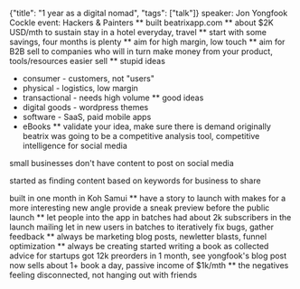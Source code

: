 {"title": "1 year as a digital nomad", "tags": ["talk"]}
speaker: Jon Yongfook Cockle
event: Hackers & Painters
** built beatrixapp.com
** about $2K USD/mth to sustain
stay in a hotel everyday, travel
** start with some savings, four months is plenty
** aim for high margin, low touch
** aim for B2B
sell to companies who will in turn make money from your product, tools/resources
easier sell
** stupid ideas
 * consumer - customers, not "users"
 * physical - logistics, low margin
 * transactional - needs high volume
** good ideas
 * digital goods - wordpress themes
 * software - SaaS, paid mobile apps
 * eBooks
** validate your idea, make sure there is demand
originally beatrix was going to be a competitive analysis tool,
competitive intelligence for social media

small businesses don't have content to post on social media

started as finding content based on keywords for business to share

built in one month in Koh Samui
** have a story to launch with
makes for a more interesting new angle
provide a sneak preview before the public launch
** let people into the app in batches
had about 2k subscribers in the launch mailing
let in new users in batches to iteratively fix bugs, gather feedback
** always be marketing
blog posts, newletter blasts, funnel optimization
** always be creating
started writing a book as collected advice for startups
got 12k preorders in 1 month, see yongfook's blog post
now sells about 1+ book a day, passive income of $1k/mth
** the negatives
feeling disconnected, not hanging out with friends
